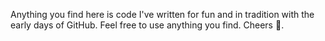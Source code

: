 Anything you find here is code I've written for fun and in tradition with the early days of GitHub. Feel free to use anything you find. Cheers 🍻.
